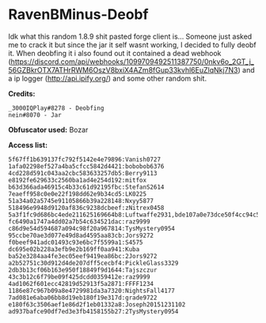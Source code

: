 # RavenBMinus-Deobf
Idk what this random 1.8.9 shit pasted forge client is... Someone just asked me to crack it but since the jar it self wasnt working, I decided to fully deobf it. When deobfing it i also found out it contained a dead webhook (https://discord.com/api/webhooks/1099709492511387750/0nkv6o_2GT_j_56GZBkrOTX7ATHrRWM6OszV8bxiX4AZm8fGup33kvhl6EuZlqNkj7N3) and a ip logger (http://api.ipify.org/) and some other random shit.

**Credits:**
```
_3000IQPlay#8278 - Deobfing
nein#8070 - Jar
```

**Obfuscator used:** Bozar

**Access list:**
```
5f67ff1b639137fc792f5142e4e79896:Vanish0727
1afa02298ef527a4ba5cfcc5842d4421:bobobob6376
4cd228d591c043aa2cbc583633257db5:Berry9113
e8192fe629633c2560ba1ad4e254d192:mitfox
b63d366ada46915c4b33c61d92195fbc:StefanS2614
7eaeff958c0e0e22f198dd62e9b34cd5:LK0225
51a34a02a5745e91105866b39a228148:Nxyy5877
518496e9948d9120af836c9238dcbeef:zNitrex0458
5a3f1fc9d686bc4ede211625169664b8:Luftwaffe2931,bde107a0e73dce50f4cc94c5874189f8:Fir0822,d8a4734c36ad860c54b8e29ed74d0b42:diaz1131,47517d6eea77c554d6e9878c78a04027:raz9999
fc6490a1747a4dd02a7b54c634521dac:raz9999
c86d9e54d594687a094c98f20a967814:TysMystery0954
95ccbe70ae3d077e49d8ad4595aa83cb:Jors9272
f0beef941adc01493c93e6bc7f5599a1:S4575
dc695e02b228a3efb9e2b169ff0aa941:Kuba
ba52e3284aa4fe3ec05eef9419ea86bc:2Jors9272
a2b52751c30d912d4de207dff5cecbf4:PickleGlass3329
2db3b13cf06b163e950f18849f9d1644:Tajszczur
43c3b12c6f79be09f425dcdd0359412e:raz9999
4ad1062f601ecc42819d52913f5a2871:FFFF1234
1186e87c967b09a8e4729981da3a7320:NightsFall4177
7ad081e6aba06bb8d19eb180f19e317d:grade9722
e180f63c3506aef1e86d2f1eb01332a8:Joseph20151231102
ad937bafce90df7ed3e3fb4158155b27:2TysMystery0954
```
